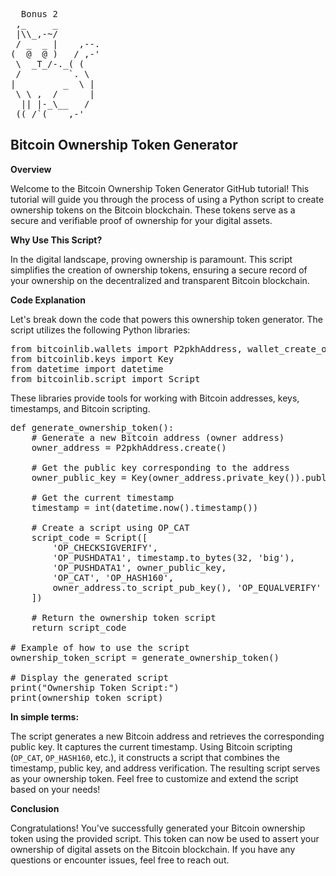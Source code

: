 <pre>  Bonus 2
 ,_     _
 |\\_,-~/
 / _  _ |    ,--.
(  @  @ )   / ,-'
 \  _T_/-._( (
 /         `. \
|         _  \ |
 \ \ ,  /      |
  || |-_\__   /
 ((_/`(____,-'        
</pre>

## Bitcoin Ownership Token Generator

**Overview**

Welcome to the Bitcoin Ownership Token Generator GitHub tutorial! This tutorial will guide you through the process of using a Python script to create ownership tokens on the Bitcoin blockchain. These tokens serve as a secure and verifiable proof of ownership for your digital assets.

**Why Use This Script?**

In the digital landscape, proving ownership is paramount. This script simplifies the creation of ownership tokens, ensuring a secure record of your ownership on the decentralized and transparent Bitcoin blockchain.

**Code Explanation**

Let's break down the code that powers this ownership token generator. The script utilizes the following Python libraries:

<pre>
from bitcoinlib.wallets import P2pkhAddress, wallet_create_or_open
from bitcoinlib.keys import Key
from datetime import datetime
from bitcoinlib.script import Script
</pre>

These libraries provide tools for working with Bitcoin addresses, keys, timestamps, and Bitcoin scripting.

<pre>
def generate_ownership_token():
    # Generate a new Bitcoin address (owner address)
    owner_address = P2pkhAddress.create()

    # Get the public key corresponding to the address
    owner_public_key = Key(owner_address.private_key()).public_hex()

    # Get the current timestamp
    timestamp = int(datetime.now().timestamp())

    # Create a script using OP_CAT
    script_code = Script([
        'OP_CHECKSIGVERIFY',
        'OP_PUSHDATA1', timestamp.to_bytes(32, 'big'),
        'OP_PUSHDATA1', owner_public_key,
        'OP_CAT', 'OP_HASH160',
        owner_address.to_script_pub_key(), 'OP_EQUALVERIFY'
    ])

    # Return the ownership token script
    return script_code

# Example of how to use the script
ownership_token_script = generate_ownership_token()

# Display the generated script
print("Ownership Token Script:")
print(ownership_token_script)
</pre>

**In simple terms:**

The script generates a new Bitcoin address and retrieves the corresponding public key.
It captures the current timestamp.
Using Bitcoin scripting (`OP_CAT`, `OP_HASH160`, etc.), it constructs a script that combines the timestamp, public key, and address verification.
The resulting script serves as your ownership token.
Feel free to customize and extend the script based on your needs!

**Conclusion**

Congratulations! You've successfully generated your Bitcoin ownership token using the provided script. This token can now be used to assert your ownership of digital assets on the Bitcoin blockchain. If you have any questions or encounter issues, feel free to reach out.
